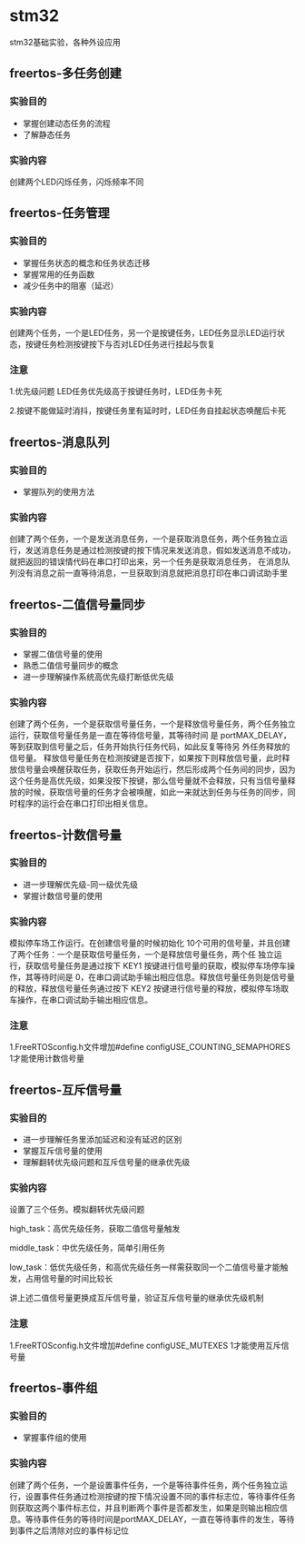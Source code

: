 # stm32
stm32基础实验，各种外设应用

## freertos-多任务创建
### 实验目的
* 掌握创建动态任务的流程
* 了解静态任务
### 实验内容
创建两个LED闪烁任务，闪烁频率不同

## freertos-任务管理
### 实验目的
* 掌握任务状态的概念和任务状态迁移
* 掌握常用的任务函数
* 减少任务中的阻塞（延迟）
### 实验内容
创建两个任务，一个是LED任务，另一个是按键任务，LED任务显示LED运行状态，按键任务检测按键按下与否对LED任务进行挂起与恢复
### 注意
1.优先级问题 LED任务优先级高于按键任务时，LED任务卡死

2.按键不能做延时消抖，按键任务里有延时时，LED任务自挂起状态唤醒后卡死

## freertos-消息队列
### 实验目的
* 掌握队列的使用方法
### 实验内容
创建了两个任务，一个是发送消息任务，一个是获取消息任务，两个任务独立运行，发送消息任务是通过检测按键的按下情况来发送消息，假如发送消息不成功，就把返回的错误情代码在串口打印出来，另一个任务是获取消息任务， 在消息队列没有消息之前一直等待消息，一旦获取到消息就把消息打印在串口调试助手里

## freertos-二值信号量同步
### 实验目的
* 掌握二值信号量的使用
* 熟悉二值信号量同步的概念
* 进一步理解操作系统高优先级打断低优先级
### 实验内容
创建了两个任务，一个是获取信号量任务，一个是释放信号量任务，两个任务独立运行，获取信号量任务是一直在等待信号量，其等待时间 是 portMAX_DELAY，等到获取到信号量之后，任务开始执行任务代码，如此反复等待另 外任务释放的信号量。 释放信号量任务在检测按键是否按下，如果按下则释放信号量，此时释放信号量会唤醒获取任务，获取任务开始运行，然后形成两个任务间的同步，因为这个任务是高优先级，如果没按下按键，那么信号量就不会释放，只有当信号量释放的时候，获取信号量的任务才会被唤醒，如此一来就达到任务与任务的同步，同时程序的运行会在串口打印出相关信息。

## freertos-计数信号量
### 实验目的
* 进一步理解优先级-同一级优先级
* 掌握计数信号量的使用
### 实验内容
模拟停车场工作运行。在创建信号量的时候初始化 10个可用的信号量，并且创建了两个任务：一个是获取信号量任务，一个是释放信号量任务，两个任 独立运行，获取信号量任务是通过按下 KEY1 按键进行信号量的获取，模拟停车场停车操 作，其等待时间是 0，在串口调试助手输出相应信息。释放信号量任务则是信号量的释放，释放信号量任务通过按下 KEY2 按键进行信号量的释放，模拟停车场取车操作，在串口调试助手输出相应信息。
### 注意
1.FreeRTOSconfig.h文件增加#define configUSE_COUNTING_SEMAPHORES 	1才能使用计数信号量

## freertos-互斥信号量
### 实验目的
* 进一步理解任务里添加延迟和没有延迟的区别
* 掌握互斥信号量的使用
* 理解翻转优先级问题和互斥信号量的继承优先级
### 实验内容
设置了三个任务。模拟翻转优先级问题

high_task：高优先级任务，获取二值信号量触发
    
middle_task：中优先级任务，简单引用任务

low_task：低优先级任务，和高优先级任务一样需获取同一个二值信号量才能触发，占用信号量的时间比较长
    
讲上述二值信号量更换成互斥信号量，验证互斥信号量的继承优先级机制
### 注意
1.FreeRTOSconfig.h文件增加#define configUSE_MUTEXES 	1才能使用互斥信号量

## freertos-事件组
### 实验目的
* 掌握事件组的使用
### 实验内容
创建了两个任务，一个是设置事件任务，一个是等待事件任务，两个任务独立运行，设置事件任务通过检测按键的按下情况设置不同的事件标志位，等待事件任务则获取这两个事件标志位，并且判断两个事件是否都发生，如果是则输出相应信息。等待事件任务的等待时间是portMAX_DELAY，一直在等待事件的发生，等待到事件之后清除对应的事件标记位

